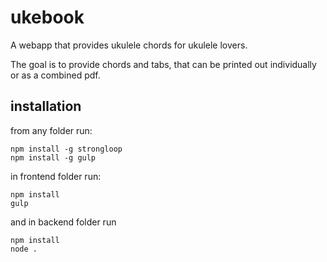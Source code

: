 # ukebook
A webapp that provides ukulele chords for ukulele lovers.  

The goal is to provide chords and tabs, that can be printed 
out individually or as a combined pdf.

## installation
from any folder run:

    npm install -g strongloop
    npm install -g gulp
    
in frontend folder run:

    npm install
    gulp

and in backend folder run    
    
    npm install
    node .   

